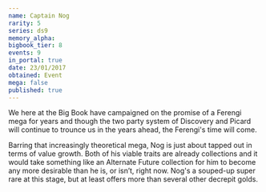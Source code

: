 ```yaml
---
name: Captain Nog
rarity: 5
series: ds9
memory_alpha:
bigbook_tier: 8
events: 9
in_portal: true
date: 23/01/2017
obtained: Event
mega: false
published: true
---
```


We here at the Big Book have campaigned on the promise of a Ferengi mega for years and though the two party system of Discovery and Picard will continue to trounce us in the years ahead, the Ferengi's time will come.

Barring that increasingly theoretical mega, Nog is just about tapped out in terms of value growth. Both of his viable traits are already collections and it would take something like an Alternate Future collection for him to become any more desirable than he is, or isn’t, right now. Nog's a souped-up super rare at this stage, but at least offers more than several other decrepit golds.
